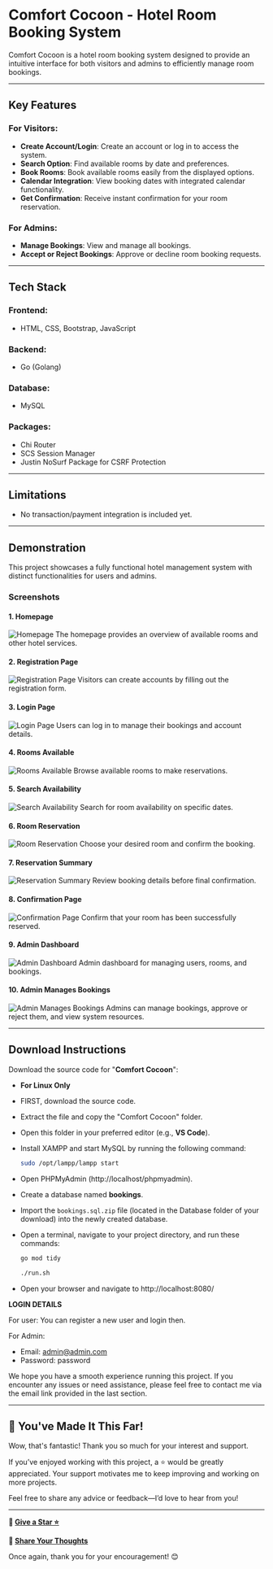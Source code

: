 # **Comfort Cocoon** - Hotel Room Booking System

Comfort Cocoon is a hotel room booking system designed to provide an intuitive interface for both visitors and admins to efficiently manage room bookings.

---

## **Key Features**

### For Visitors:
- **Create Account/Login**: Create an account or log in to access the system.
- **Search Option**: Find available rooms by date and preferences.
- **Book Rooms**: Book available rooms easily from the displayed options.
- **Calendar Integration**: View booking dates with integrated calendar functionality.
- **Get Confirmation**: Receive instant confirmation for your room reservation.

### For Admins:
- **Manage Bookings**: View and manage all bookings.
- **Accept or Reject Bookings**: Approve or decline room booking requests.

---

## **Tech Stack**

### Frontend:
- HTML, CSS, Bootstrap, JavaScript

### Backend:
- Go (Golang)

### Database:
- MySQL

### Packages:
- Chi Router
- SCS Session Manager
- Justin NoSurf Package for CSRF Protection

---

## **Limitations**
- No transaction/payment integration is included yet.

---

## **Demonstration**

This project showcases a fully functional hotel management system with distinct functionalities for users and admins.

### Screenshots

#### 1. Homepage
![Homepage](./static/images/screenshoots/homepage.png)
The homepage provides an overview of available rooms and other hotel services.

#### 2. Registration Page
![Registration Page](./static/images/screenshoots/signup.png)
Visitors can create accounts by filling out the registration form.

#### 3. Login Page
![Login Page](./static/images/screenshoots/login.png)
Users can log in to manage their bookings and account details.

#### 4. Rooms Available
![Rooms Available](./static/images/screenshoots/room_general.png)
Browse available rooms to make reservations.

#### 5. Search Availability
![Search Availability](./static/images/screenshoots/search_avialablity.png)
Search for room availability on specific dates.

#### 6. Room Reservation
![Room Reservation](./static/images/screenshoots/make_reservation.png)
Choose your desired room and confirm the booking.

#### 7. Reservation Summary
![Reservation Summary](./static/images/screenshoots/reservation_summary.png)
Review booking details before final confirmation.

#### 8. Confirmation Page
![Confirmation Page](./static/images/screenshoots/confirmatation.png)
Confirm that your room has been successfully reserved.

#### 9. Admin Dashboard
![Admin Dashboard](./static/images/screenshoots/admin_dashboard.png)
Admin dashboard for managing users, rooms, and bookings.

#### 10. Admin Manages Bookings
![Admin Manages Bookings](./static/images/screenshoots/managing_bookins.png)
Admins can manage bookings, approve or reject them, and view system resources.

---

## **Download Instructions**
Download the source code for "<b>Comfort Cocoon</b>":

- **For Linux Only**
- FIRST, download the source code.
- Extract the file and copy the "Comfort Cocoon" folder.
- Open this folder in your preferred editor (e.g., <b>VS Code</b>).
- Install XAMPP and start MySQL by running the following command:

    ```bash
    sudo /opt/lampp/lampp start
    ```

- Open PHPMyAdmin (http://localhost/phpmyadmin).
- Create a database named <b>bookings</b>.
- Import the `bookings.sql.zip` file (located in the Database folder of your download) into the newly created database.
- Open a terminal, navigate to your project directory, and run these commands:

    ```bash
    go mod tidy
    ```

    ```bash
    ./run.sh
    ```

- Open your browser and navigate to http://localhost:8080/



**LOGIN DETAILS**

For user: You can register a new user and login then.

For Admin:

- Email: admin@admin.com
- Password: password

We hope you have a smooth experience running this project. If you encounter any issues or need assistance, please feel free to contact me via the email link provided in the last section.

---

## 🌟 You've Made It This Far!

Wow, that's fantastic! Thank you so much for your interest and support.

If you’ve enjoyed working with this project, a ⭐️ would be greatly appreciated. Your support motivates me to keep improving and working on more projects.

Feel free to share any advice or feedback—I’d love to hear from you!

---

**🔗 [Give a Star ⭐️](https://github.com/Soyaib10/comfort-cocoon)**

**💬 [Share Your Thoughts](mailto:soyaibzihad10@gmail.com)**

Once again, thank you for your encouragement! 😊
